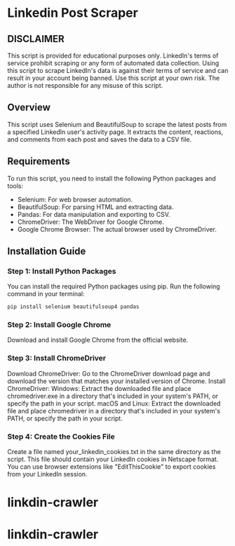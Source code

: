 # Linkedin Post Scraper 

## DISCLAIMER

This script is provided for educational purposes only. LinkedIn's terms of service prohibit scraping or any form of automated data collection.
Using this script to scrape LinkedIn's data is against their terms of service and can result in your account being banned.
Use this script at your own risk. The author is not responsible for any misuse of this script.

## Overview

This script uses Selenium and BeautifulSoup to scrape the latest posts from a specified LinkedIn user's activity page.
It extracts the content, reactions, and comments from each post and saves the data to a CSV file.

## Requirements

To run this script, you need to install the following Python packages and tools:
- Selenium: For web browser automation.
- BeautifulSoup: For parsing HTML and extracting data.
- Pandas: For data manipulation and exporting to CSV.
- ChromeDriver: The WebDriver for Google Chrome.
- Google Chrome Browser: The actual browser used by ChromeDriver.

## Installation Guide

### Step 1: Install Python Packages
You can install the required Python packages using pip. Run the following command in your terminal:
 ```sh
 pip install selenium beautifulsoup4 pandas
 ```

### Step 2: Install Google Chrome
Download and install Google Chrome from the official website.

### Step 3: Install ChromeDriver
Download ChromeDriver: Go to the ChromeDriver download page and download the version that matches your installed version of Chrome.
Install ChromeDriver:
Windows: Extract the downloaded file and place chromedriver.exe in a directory that's included in your system's PATH, or specify the path in your script.
macOS and Linux: Extract the downloaded file and place chromedriver in a directory that's included in your system's PATH, or specify the path in your script.

### Step 4: Create the Cookies File
Create a file named your_linkedin_cookies.txt in the same directory as the script.
This file should contain your LinkedIn cookies in Netscape format.
You can use browser extensions like "EditThisCookie" to export cookies from your LinkedIn session.
# linkdin-crawler
# linkdin-crawler
